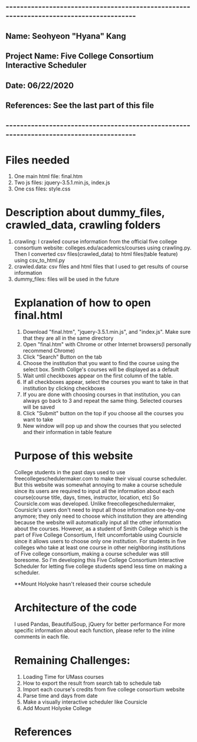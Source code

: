 ## ---------------------------------------------------------------------------------------
##         Name: Seohyeon "Hyana" Kang
## Project Name: Five College Consortium Interactive Scheduler
##         Date: 06/22/2020
##   References: See the last part of this file
## ---------------------------------------------------------------------------------------

# Files needed
1. One main html file: final.htm
2. Two js files: jquery-3.5.1.min.js, index.js
3. One css files: style.css

# Description about dummy_files, crawled_data, crawling folders
1. crawling: I crawled course information from the official five college consortium website: colleges.edu/academics/courses using crawling.py. Then I converted csv files(crawled_data) to html files(table feature) using csv_to_html.py
2. crawled.data: csv files and html files that I used to get <table> results of course information
3. dummy_files: files will be used in the future

# Explanation of how to open final.html
1. Download "final.htm", "jquery-3.5.1.min.js", and "index.js". Make sure that they are all in the same directory
2. Open "final.htm" with Chrome or other Internet browsers(I personally recommend Chrome)
3. Click "Search" Button on the tab
4. Choose the institution that you want to find the course using the select box. 
   Smith Collge's courses will be displayed as a default
5. Wait until checkboxes appear on the first column of the table.
6. If all checkboxes appear, select the courses you want to take in that institution by clicking checkboxes
7. If you are done with choosing courses in that institution, you can always go back to 3 and repeat the same thing. Selected courses will be saved
8. Click "Submit" button on the top if you choose all the courses you want to take
9. New window will pop up and show the courses that you selected and their information in table feature 

# Purpose of this website
College students in the past days used to use freecollegeschedulermaker.com to make their visual course scheduler.
But this website was somewhat annoying to make a course schedule since its users are required to input all the information about each course(course title, days, times, instructor, location, etc)
So Coursicle.com was developed. Unlike freecollegeschedulermaker, Coursicle's users don't need to input all those information one-by-one anymore; they only need to choose which institution they are attending because the website will automatically input all the other information about the courses.
However, as a student of Smith College which is the part of Five College Consortium, I felt uncomfortable using Coursicle since it allows users to choose only one institution.
For students in five colleges who take at least one course in other neighboring institutions of Five college consortium, making a course scheduler was still boresome.
So I'm developing this Five College Consortium Interactive Scheduler for letting five college students spend less time on making a scheduler.

**Mount Holyoke hasn't released their course schedule

# Architecture of the code
I used Pandas, BeautifulSoup, jQuery for better performance
For more specific information about each function, please refer to the inline comments in each file.

# Remaining Challenges:
1. Loading Time for UMass courses
2. How to export the result from search tab to schedule tab
3. Import each course's credits from five college consortium website 
4. Parse time and days from date
5. Make a visually interactive scheduler like Coursicle
6. Add Mount Holyoke College

# References 

